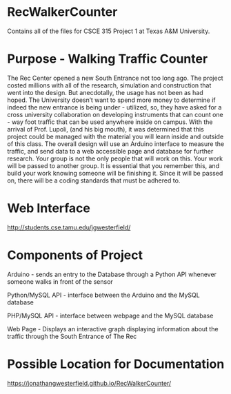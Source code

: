 # RecWalkerCounter
Contains all of the files for CSCE 315 Project 1 at Texas A&M University.

# Purpose - Walking Traffic Counter
The Rec Center opened a new South Entrance not too long ago. The project costed millions 
with all of the research, simulation and construction that went into the design. But anecdotally, 
the usage has not been as had hoped. The University doesn’t want to spend more money to 
determine if indeed the new entrance is being under - utilized, so, they have asked for a cross 
university collaboration on developing instruments that can count one - way
foot traffic that can be used anywhere inside on campus. With the arrival of Prof. Lupoli, 
(and his big mouth), it was determined that this project could be managed with the material 
you will learn inside and outside of this class. The overall design will use an Arduino 
interface to measure the traffic, and send data to a web accessible page and 
database for further research. Your group is not the only people that will work on this. Your 
work will be passed to another group. It is essential that you remember this, and build your 
work knowing someone will be finishing it. Since it will be passed on, there will be a coding 
standards that must be adhered to.

# Web Interface
http://students.cse.tamu.edu/jgwesterfield/

# Components of Project
Arduino - sends an entry to the Database through a Python API whenever someone walks in front 
of the sensor

Python/MySQL API - interface between the Arduino and the MySQL database

PHP/MySQL API - interface between webpage and the MySQL database

Web Page - Displays an interactive graph displaying information about the traffic through 
the South Entrance of The Rec

# Possible Location for Documentation 
https://jonathangwesterfield.github.io/RecWalkerCounter/



